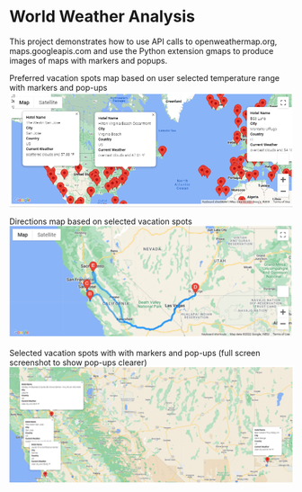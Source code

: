 # World Weather Analysis
This project demonstrates how to use API calls to openweathermap.org, maps.googleapis.com and use the Python extension gmaps to produce images of maps with markers and popups.

Preferred vacation spots map based on user selected temperature range with markers and pop-ups
![This is an image](/Vacation_Search/WeatherPy_vacation_map.PNG)

Directions map based on selected vacation spots
![This is an image](/Vacation_Itinerary/WeatherPy_travel_map.PNG)

Selected vacation spots with with markers and pop-ups (full screen screenshot to show pop-ups clearer)
![This is an image](/Vacation_Itinerary/WeatherPy_travel_map_markers.PNG)
